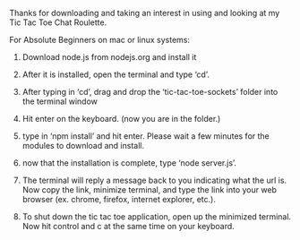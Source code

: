 Thanks for downloading and taking an interest in using and looking at my Tic Tac Toe Chat Roulette.

For Absolute Beginners on mac or linux systems:
1) Download node.js from nodejs.org and install it

2) After it is installed, open the terminal and type ‘cd’.

3) After typing in ‘cd’, drag and drop the ‘tic-tac-toe-sockets’ folder into the terminal window

4) Hit enter on the keyboard. (now you are in the folder.)

5) type in ‘npm install’ and hit enter. Please wait a few minutes for the modules to download and install.

6) now that the installation is complete, type ‘node server.js’.

7) The terminal will reply a message back to you indicating what the url is. Now copy the link, minimize terminal, and type the link into your web browser (ex. chrome, firefox, internet explorer, etc.). 

8) To shut down the tic tac toe application, open up the minimized terminal. Now hit control and c at the same time on your keyboard.
